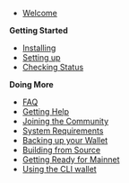 - [Welcome](main.md)

**Getting Started**
- [Installing](guide/install.md)
- [Setting up](guide/setup.md)
- [Checking Status](guide/status.md)

**Doing More**
- [FAQ](faq.md)
- [Getting Help](help.md)
- [Joining the Community](comm.md)
- [System Requirements](requirements.md)
- [Backing up your Wallet](backup.md)
- [Building from Source](build.md)
- [Getting Ready for Mainnet](mainnet.md)
- [Using the CLI wallet](cli_wallet.md)
